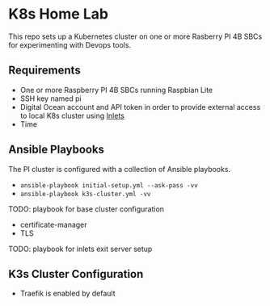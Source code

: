 # K8s Home Lab

This repo sets up a Kubernetes cluster on one or more Rasberry PI 4B SBCs for experimenting with Devops tools.

## Requirements

- One or more Raspberry PI 4B SBCs running Raspbian Lite
- SSH key named pi
- Digital Ocean account and API token in order to provide external access to local K8s cluster using [Inlets](https://github.com/inlets/inlets)
- Time

## Ansible Playbooks

The PI cluster is configured with a collection of Ansible playbooks.

- `ansible-playbook initial-setup.yml --ask-pass -vv`
- `ansible-playbook k3s-cluster.yml -vv`


TODO: playbook for base cluster configuration
 - certificate-manager
 - TLS
 
TODO: playbook for inlets exit server setup

## K3s Cluster Configuration

- Traefik is enabled by default
